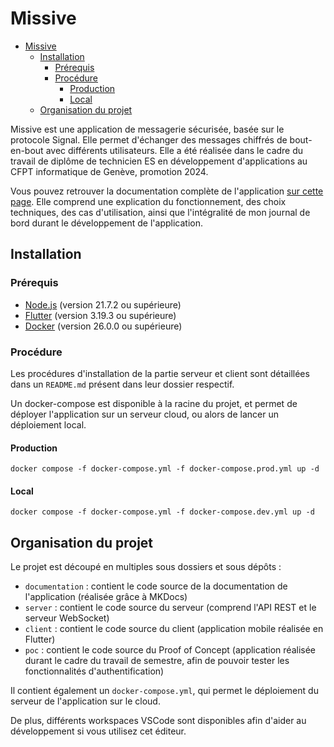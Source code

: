 # Missive

- [Missive](#missive)
  - [Installation](#installation)
    - [Prérequis](#prérequis)
    - [Procédure](#procédure)
      - [Production](#production)
      - [Local](#local)
  - [Organisation du projet](#organisation-du-projet)

Missive est une application de messagerie sécurisée, basée sur le protocole Signal. Elle permet d'échanger des messages chiffrés de bout-en-bout avec différents utilisateurs. Elle a été réalisée dans le cadre du travail de diplôme de technicien ES en développement d'applications au CFPT informatique de Genève, promotion 2024.

Vous pouvez retrouver la documentation complète de l'application [sur cette page](https://anthony-rdrgz.docs.ictge.ch/missive). Elle comprend une explication du fonctionnement, des choix techniques, des cas d'utilisation, ainsi que l'intégralité de mon journal de bord durant le développement de l'application.

## Installation

### Prérequis

- [Node.js](https://nodejs.org/en/) (version 21.7.2 ou supérieure)
- [Flutter](https://flutter.dev/) (version 3.19.3 ou supérieure)
- [Docker](https://www.docker.com/) (version 26.0.0 ou supérieure)

### Procédure

Les procédures d'installation de la partie serveur et client sont détaillées dans un `README.md` présent dans leur dossier respectif.

Un docker-compose est disponible à la racine du projet, et permet de déployer l'application sur un serveur cloud, ou alors de lancer un déploiement local.

#### Production

`docker compose -f docker-compose.yml -f docker-compose.prod.yml up -d`

#### Local

`docker compose -f docker-compose.yml -f docker-compose.dev.yml up -d`

## Organisation du projet

Le projet est découpé en multiples sous dossiers et sous dépôts :

- `documentation` : contient le code source de la documentation de l'application (réalisée grâce à MKDocs)
- `server` : contient le code source du serveur (comprend l'API REST et le serveur WebSocket)
- `client` : contient le code source du client (application mobile réalisée en Flutter)
- `poc` : contient le code source du Proof of Concept (application réalisée durant le cadre du travail de semestre, afin de pouvoir tester les fonctionnalités d'authentification)

Il contient également un `docker-compose.yml`, qui permet le déploiement du serveur de l'application sur le cloud.

De plus, différents workspaces VSCode sont disponibles afin d'aider au développement si vous utilisez cet éditeur.
